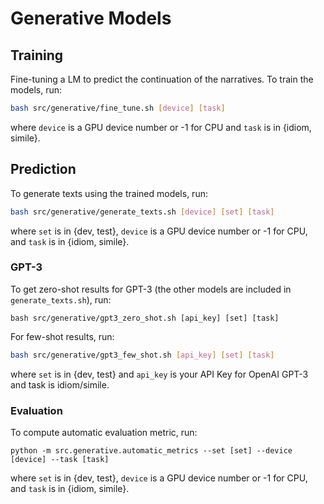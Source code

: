 # Generative Models

## Training 

Fine-tuning a LM to predict the continuation of the narratives. 
To train the models, run:

```bash
bash src/generative/fine_tune.sh [device] [task]
```

where `device` is a GPU device number or -1 for CPU and `task` is in {idiom, simile}.

## Prediction 

To generate texts using the trained models, run:

```bash
bash src/generative/generate_texts.sh [device] [set] [task]
```

where `set` is in {dev, test}, `device` is a GPU device number or -1 for CPU, and `task` is in {idiom, simile}.

### GPT-3

To get zero-shot results for GPT-3 (the other models are included in `generate_texts.sh`), run:

```
bash src/generative/gpt3_zero_shot.sh [api_key] [set] [task]

```

For few-shot results, run:

```bash
bash src/generative/gpt3_few_shot.sh [api_key] [set] [task]
```

where `set` is in {dev, test} and `api_key` is your API Key for OpenAI GPT-3 and task is idiom/simile.

### Evaluation

To compute automatic evaluation metric, run:

```
python -m src.generative.automatic_metrics --set [set] --device [device] --task [task]
```

where `set` is in {dev, test}, `device` is a GPU device number or -1 for CPU, and `task` is in {idiom, simile}.
